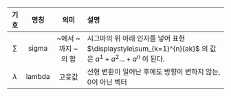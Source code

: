 |기호|명칭|의미|설명|
|:---:|:---:|:---:|:---|
|$\sum$|sigma|~에서 ~까지 ~의 합|시그마의 위 아래 인자를 넣어 표현<br>$\displaystyle\sum_{k=1}^{n}{ak}$ 의 값은 $a^1 + a^2 . . . + a^n$ 이 된다.|
|$\lambda$|lambda|고윳값|선형 변환이 일어난 후에도 방향이 변하지 않는, 0이 아닌 벡터|
